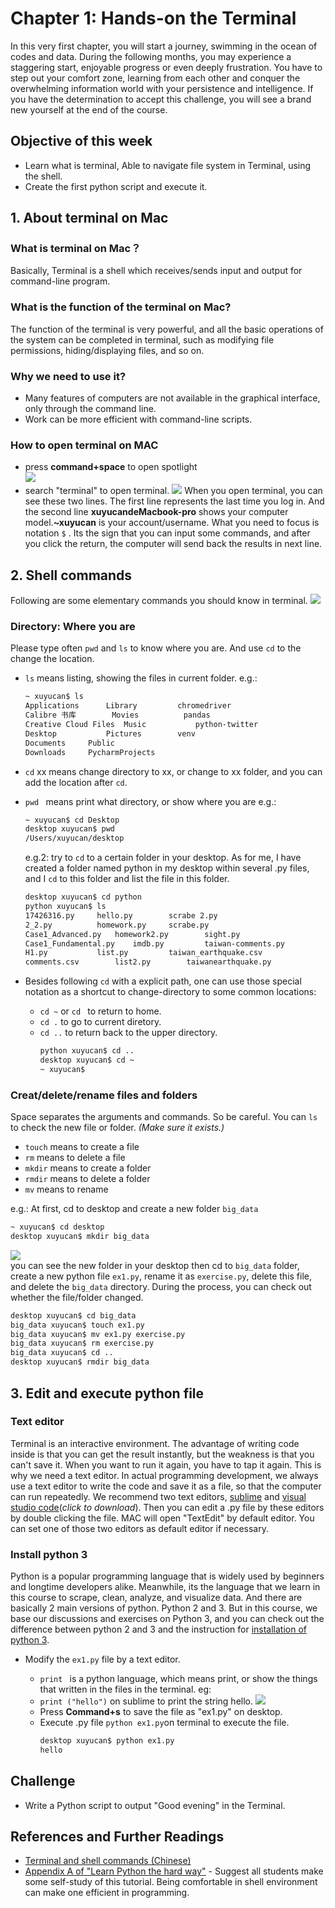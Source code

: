 # Chapter 1: Hands-on the Terminal

In this very first chapter, you will start a journey, swimming in the ocean of codes and data. During the following months, you may experience a staggering start, enjoyable progress or even deeply frustration. You have to step out your comfort zone, learning from each other and conquer the overwhelming information world with your persistence and intelligence. If you have the determination to accept this challenge, you will see a brand new yourself at the end of the course.

## Objective of this week

* Learn what is terminal, Able to navigate file system in Terminal, using the shell.
* Create the first python script and execute it.

## 1. About terminal on Mac

### What is terminal on Mac？

Basically, Terminal is a shell which receives/sends input and output for command-line program.

### What is the function of the terminal on Mac?

The function of the terminal is very powerful, and all the basic operations of the system can be completed in terminal, such as modifying file permissions, hiding/displaying files, and so on.

### Why we need to use it?

* Many features of computers are not available in the graphical interface, only through the command line.
* Work can be more efficient with command-line scripts.

### How to open terminal on MAC

* press **command+space** to open spotlight  
![](/assets/Chapter1-terminal%20search.png)
* search "terminal" to open terminal.
![](/assets/Chapter1-terminal%20interface.png) 
When you open terminal, you can see these two lines. The first line represents the last time you log in. And the second line **xuyucandeMacbook-pro** shows your computer model.**~xuyucan** is your account/username. What you need to focus is notation `$` . Its the sign that you can input some commands, and after you click the return, the computer will send back the results in next line.

## 2. Shell commands

Following are some elementary commands you should know in terminal.
![](/assets/Chapter1-terminal%20commands.png)

### Directory: Where you are 

Please type often `pwd` and `ls` to know where you are. And use `cd` to the change the location.

* `ls` means listing, showing the files in current folder. e.g.: 

  ```bash
  ~ xuyucan$ ls
  Applications		Library			chromedriver
  Calibre 书库		Movies			pandas
  Creative Cloud Files	Music			python-twitter
  Desktop			Pictures		venv
  Documents		Public
  Downloads		PycharmProjects
  ```

* `cd` xx means change directory to xx, or change to xx folder, and you can add the location after `cd`.

* `pwd ` means print what directory, or show where you are
  e.g.:
    ```bash
    ~ xuyucan$ cd Desktop
    desktop xuyucan$ pwd 
    /Users/xuyucan/desktop
    ```
  e.g.2: try to `cd` to a certain folder in your desktop. As for me, I have created a folder named python in my desktop within several .py files, and I `cd` to this folder and list the file in this folder.  
    ```bash  
    desktop xuyucan$ cd python
    python xuyucan$ ls
    17426316.py		hello.py		scrabe 2.py
    2_2.py			homework.py		scrabe.py
    Case1_Advanced.py	homework2.py		sight.py
    Case1_Fundamental.py	imdb.py			taiwan-comments.py
    H1.py			list.py			taiwan_earthquake.csv
    comments.csv		list2.py		taiwanearthquake.py
    ```
* Besides following `cd` with a explicit path, one can use those special notation as a shortcut to change-directory to some common locations:
  * `cd ~` or `cd ` to return to home.  
  * `cd .` to go to current diretory.
  * `cd ..` to return back to the upper directory.
      ```bash
      python xuyucan$ cd ..
      desktop xuyucan$ cd ~
      ~ xuyucan$
      ```

### Creat/delete/rename files and folders 

Space separates the arguments and commands. So be careful. You can `ls` to check the new file or folder. *(Make sure it exists.)*

* `touch` means to create a file
* `rm` means to delete a file
* `mkdir` means to create a folder
* `rmdir` means to delete a folder
* `mv` means to rename 

e.g.: At first, cd to desktop and create a new folder `big_data`

  ```bash
  ~ xuyucan$ cd desktop
  desktop xuyucan$ mkdir big_data
  ```

![](/assets/Chapter1-new%20folder.png)   
you can see the new folder in your desktop
then cd to `big_data` folder, create a new python file `ex1.py`, rename it as `exercise.py`, delete this file, and delete the `big_data` directory. During the process, you can check out whether the file/folder changed.
  ```bash
  desktop xuyucan$ cd big_data
  big_data xuyucan$ touch ex1.py
  big_data xuyucan$ mv ex1.py exercise.py
  big_data xuyucan$ rm exercise.py
  big_data xuyucan$ cd ..
  desktop xuyucan$ rmdir big_data
  ```

## 3. Edit and execute python file

### Text editor
Terminal is an interactive environment. The advantage of writing code inside is that you can get the result instantly, but the weakness is that you can't save it. When you want to run it again, you have to tap it again. This is why we need a text editor. In actual programming development, we always use a text editor to write the code and save it as a file, so that the computer can run repeatedly.
We recommend two text editors, [sublime](https://www.sublimetext.com/) and [visual studio code](https://code.visualstudio.com/)(*click to download*). Then you can edit a .py file by these editors by double clicking the file. MAC will open "TextEdit" by default editor. You can set one of those two editors as default editor if necessary.

### Install python 3
Python is a popular programming language that is widely used by beginners and longtime developers alike. Meanwhile, its the language that we learn in this course to scrape, clean, analyze, and visualize data.  And there are basically 2 main versions of python. Python 2 and 3. But in this course, we base our discussions and exercises on Python 3, and you can check out the difference between python 2 and 3 and the instruction for [installation of python 3](Users/xuyucan/Documents/python-for-data-and-media-communication-gitbook/first-question.md).

* Modify the `ex1.py` file by a text editor.

  * `print ` is a python language, which means print, or show the things that written in the files in the terminal. eg:
  * `print ("hello")` on sublime to print the string hello.
![](/assets/Chapter1-sublime.png)  
  * Press **Command+s** to save the file as "ex1.py" on desktop.
  * Execute .py file
  `python ex1.py`on terminal to execute the file.
    ```bash
    desktop xuyucan$ python ex1.py
    hello
    ```

## Challenge

* Write a Python script to output "Good evening" in the Terminal.

## References and Further Readings

* [Terminal and shell commands (Chinese)](https://carolhsu.gitbooks.io/django-girls-tutorial-traditional-chiness/content/intro_to_command_line/README.html)
* [Appendix A of "Learn Python the hard way"](https://learnpythonthehardway.org/python3/appendixa.html) - Suggest all students make some self-study of this tutorial. Being comfortable in shell environment can make one efficient in programming. 
